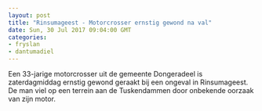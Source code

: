```yaml
---
layout: post
title: "Rinsumageest - Motorcrosser ernstig gewond na val"
date: Sun, 30 Jul 2017 09:04:00 GMT
categories: 
- fryslan 
- dantumadiel 
---
```


Een 33-jarige motorcrosser uit de gemeente Dongeradeel is zaterdagmiddag ernstig gewond geraakt bij een ongeval in Rinsumageest. De man viel op een terrein aan de Tuskendammen door onbekende oorzaak van zijn motor.
